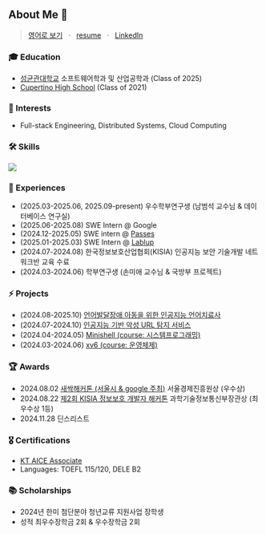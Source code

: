 ## About Me 🍒
> [영어로 보기](./README.md) &nbsp; · &nbsp; [resume](./Rachel_Park_SWE_Resume.pdf) &nbsp; · &nbsp; [LinkedIn](https://www.linkedin.com/in/racheliee/)


### 🎓 Education
- [성균관대학교](https://www.skku.ac.kr/skku/index.do) 소프트웨어학과 및 산업공학과 (Class of 2025)
- [Cupertino High School](https://chs.fuhsd.org/) (Class of 2021)

### 👾 Interests
- Full-stack Engineering, Distributed Systems, Cloud Computing

### 🛠️ Skills
<p>
  <a href="https://skillicons.dev">
    <img src="https://skillicons.dev/icons?i=c,cpp,python,kotlin,java,r,ts,js,nestjs,flask,nextjs,prisma,react,postgres,mysql,aws,docker,git,figma" />
  </a>
  <br/>
</p>


### 🚀 Experiences
- (2025.03-2025.06, 2025.09-present) 우수학부연구생 (남범석 교수님 & 데이터베이스 연구실)
- (2025.06-2025.08) SWE Intern @ Google
- (2024.12-2025.05) SWE intern @ [Passes](https://www.passes.com/)
- (2025.01-2025.03) SWE Intern @ [Lablup](https://www.lablup.com/)
- (2024.07-2024.08) 한국정보보호산업협회(KISIA) 인공지능 보안 기술개발 네트워크반 교육 수료
- (2024.03-2024.06) 학부연구생 (손미애 교수님 & 국방부 프로젝트)

### ⚡ Projects
- (2024.08-2025.10) [언어발달장애 아동을 위한 인공지능 언어치료사](https://github.com/archi-corp)
- (2024.07-2024.10) [인공지능 기반 악성 URL 탐지 서비스](https://github.com/racheliee/kisia-project)
- (2024.04-2024.05) [Minishell (course: 시스템프로그래밍)](https://github.com/racheliee/skku-projects/tree/main/%EC%8B%9C%EC%8A%A4%ED%85%9C%ED%94%84%EB%A1%9C%EA%B7%B8%EB%9E%98%EB%B0%8D%EC%8B%A4%EC%8A%B5%20%7C%20System%20Programming%20Lab%20(SWE2024)/pa2)
- (2024.03-2024.06) [xv6 (course: 운영체제)](https://github.com/racheliee/skku-projects/tree/main/%EC%9A%B4%EC%98%81%EC%B2%B4%EC%A0%9C%20%7C%20Operating%20Systems%20(SWE3004))

### 🏆 Awards
- 2024.08.02 [새싹해커톤 (서울시 & google 주최)](https://www.yna.co.kr/view/AKR20240802119700004) 서울경제진흥원상 (우수상)
- 2024.08.22 [제2회 KISIA 정보보호 개발자 해커톤](https://www.boannews.com/media/view.asp?idx=132213&direct=mobile) 과학기술정보통신부장관상 (최우수상 1등)
- 2024.11.28 딘스리스트

### 🎖️ Certifications
- [KT AICE Associate](https://www.openbadge-global.com/ns/portal/openbadge/public/assertions/detail/azMvZ09Wa1I2c3FnMnA5TTlSQ0tPdz09)
- Languages: TOEFL 115/120, DELE B2

### 📚 Scholarships
- 2024년 한미 첨단분야 청년교류 지원사업 장학생
- 성적 최우수장학금 2회 & 우수장학금 2회
